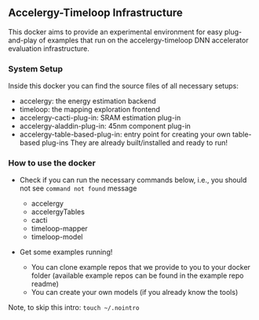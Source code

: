 ## Accelergy-Timeloop Infrastructure
This docker aims to provide an experimental environment for easy plug-and-play of examples that run on the accelergy-timeloop DNN accelerator evaluation infrastructure. 

### System Setup
Inside this docker you can find the source files of all necessary setups:
- accelergy: the energy estimation backend 
- timeloop: the mapping exploration frontend
- accelergy-cacti-plug-in: SRAM estimation plug-in
- accelergy-aladdin-plug-in: 45nm component plug-in
- accelergy-table-based-plug-in: entry point for creating your own table-based plug-ins
They are already built/installed and ready to run!

### How to use the docker
- Check if you can run the necessary commands below, i.e., you should not see `command not found` message
    - accelergy
    - accelergyTables
    - cacti
    - timeloop-mapper
    - timeloop-model
    
- Get some examples running!
    - You can clone example repos that we provide to you to your docker folder (available example repos can be found in the example repo readme)
    - You can create your own models (if you already know the tools)

Note, to skip this intro:
```touch ~/.nointro```